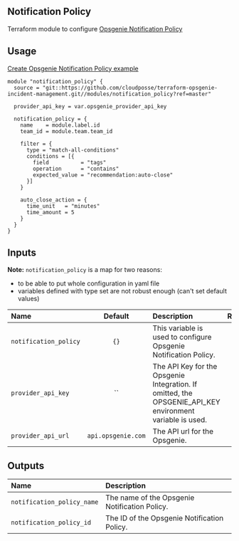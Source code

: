 ## Notification Policy

Terraform module to configure [Opsgenie Notification Policy](https://registry.terraform.io/providers/opsgenie/opsgenie/latest/docs/resources/notification_policy)


## Usage

[Create Opsgenie Notification Policy example](../../examples/notification_policy)

```hcl
module "notification_policy" {
  source = "git::https://github.com/cloudposse/terraform-opsgenie-incident-management.git//modules/notification_policy?ref=master"

  provider_api_key = var.opsgenie_provider_api_key

  notification_policy = {
    name    = module.label.id
    team_id = module.team.team_id

    filter = {
      type = "match-all-conditions"
      conditions = [{
        field          = "tags"
        operation      = "contains"
        expected_value = "recommendation:auto-close"
      }]
    }

    auto_close_action = {
      time_unit   = "minutes"
      time_amount = 5
    }
  }
}
```

## Inputs

**Note:** `notification_policy` is a map for two reasons: 
- to be able to put whole configuration in yaml file
- variables defined with type set are not robust enough (can't set default values)

|  Name                          |  Default                          |  Description                                                                                                                    | Required |
|:-------------------------------|:---------------------------------:|:--------------------------------------------------------------------------------------------------------------------------------|:--------:|
| `notification_policy`          | `{}`                              | This variable is used to configure Opsgenie Notification Policy.                                                                | Yes      |
| `provider_api_key`             | ``                                | The API Key for the Opsgenie Integration. If omitted, the OPSGENIE_API_KEY environment variable is used.                        | Yes      |
| `provider_api_url`             | `api.opsgenie.com`                | The API url for the Opsgenie.                                                                                                   | No       |


## Outputs

| Name                        | Description                                  |
|:----------------------------|:---------------------------------------------|
| `notification_policy_name`  | The name of the Opsgenie Notification Policy.|
| `notification_policy_id`    | The ID of the Opsgenie Notification Policy.  |
